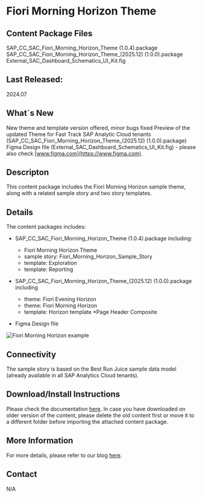 # Fiori Morning Horizon Theme

## Content Package Files
SAP_CC_SAC_Fiori_Morning_Horizon_Theme (1.0.4).package
SAP_CC_SAC_Fiori_Morning_Horizon_Theme_(2025.12) (1.0.0).package
External_SAC_Dashboard_Schematics_UI_Kit.fig

## Last Released:
2024.07

## What´s New
New theme and template version offered, minor bugs fixed
Preview of the updated Theme for Fast Track SAP Analytic Cloud tenants (SAP_CC_SAC_Fiori_Morning_Horizon_Theme_(2025.12) (1.0.0).package)
Figma Design file (External_SAC_Dashboard_Schematics_UI_Kit.fig) - please also check [www.figma.com](https://www.figma.com).

## Descripton
This content package includes the Fiori Morning Horizon sample theme, along with a related sample story and two story templates. 

## Details
The content packages includes:
* SAP_CC_SAC_Fiori_Morning_Horizon_Theme (1.0.4).package including:
	* Fiori Morning Horizon Theme
	* sample story: Fiori_Morning_Horizon_Sample_Story
	* template: Exploration
	* template: Reporting
* SAP_CC_SAC_Fiori_Morning_Horizon_Theme_(2025.12) (1.0.0).package including
	* theme: Fiori Evening Horizon
	* theme: Fiori Morning Horizon
	* template: Horizon template
*Page Header Composite

* Figma Design file

![Fiori Morning Horizon example](Fiori_Morning_Horizon_Theme_Screenshot.png)

## Connectivity
The sample story is based on the Best Run Juice sample data model (already available in all SAP Analytics Cloud tenants).

## Download/Install Instructions
Please check the documentation [here](https://help.sap.com/docs/SAP_ANALYTICS_CLOUD/42093f14b43c485fbe3adbbe81eff6c8/ef516563b3fe4c69b6f718f17ed94cdf.html).
In case you have downloaded on older version of the content, please delete the old content first or move it to a different folder before importing the attached content package. 

## More Information
For more details, please refer to our blog [here](https://community.sap.com/t5/technology-blogs-by-sap/horizon-theme-and-templates-for-stories-in-sap-analytics-cloud/ba-p/13657027).

## Contact
N/A

